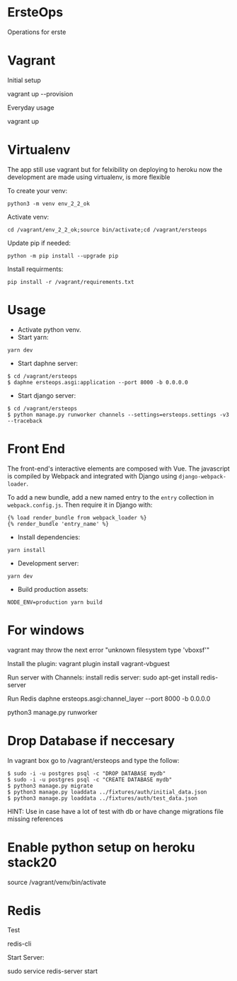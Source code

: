 # ErsteOps
Operations for erste

# Vagrant

Initial setup

vagrant up --provision

Everyday usage

vagrant up


# Virtualenv

The app still use vagrant but for felxibility on deploying to heroku now the development are made using virtualenv, is more flexible

To create your venv:

`python3 -m venv env_2_2_ok`

Activate venv:

`cd /vagrant/env_2_2_ok;source bin/activate;cd /vagrant/ersteops`

Update pip if needed:

`python -m pip install --upgrade pip`

Install requirments:

`pip install -r /vagrant/requirements.txt`


# Usage 

- Activate python venv.
- Start yarn:

`yarn dev`

- Start daphne server:

```
$ cd /vagrant/ersteops
$ daphne ersteops.asgi:application --port 8000 -b 0.0.0.0
```

- Start django server:

```
$ cd /vagrant/ersteops
$ python manage.py runworker channels --settings=ersteops.settings -v3 --traceback
```

# Front End

The front-end's interactive elements are composed with Vue. The javascript is compiled by Webpack and integrated with Django using `django-webpack-loader`.

To add a new bundle, add a new named entry to the `entry` collection in `webpack.config.js`. Then require it in Django with:

```
{% load render_bundle from webpack_loader %}
{% render_bundle 'entry_name' %}
```

- Install dependencies:

`yarn install`

- Development server:

`yarn dev`

- Build production assets:

`NODE_ENV=production yarn build`

# For windows
vagrant may throw the next error "unknown filesystem type 'vboxsf'"

Install the plugin:
vagrant plugin install vagrant-vbguest

Run server with Channels:
install redis server:
sudo apt-get install redis-server

Run Redis
daphne ersteops.asgi:channel_layer --port 8000 -b 0.0.0.0

python3 manage.py runworker

# Drop Database if neccesary
In vagrant box go to /vagrant/ersteops and type the follow:

```
$ sudo -i -u postgres psql -c "DROP DATABASE mydb"
$ sudo -i -u postgres psql -c "CREATE DATABASE mydb"
$ python3 manage.py migrate
$ python3 manage.py loaddata ../fixtures/auth/initial_data.json
$ python3 manage.py loaddata ../fixtures/auth/test_data.json

```

HINT: Use in case have a lot of test with db or have change migrations file missing references


# Enable python setup on heroku stack20
source /vagrant/venv/bin/activate


# Redis

Test

redis-cli

Start Server:

sudo service redis-server start

